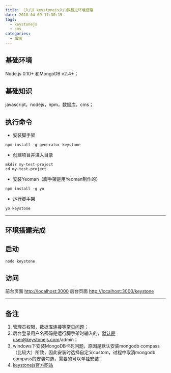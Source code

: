 ```yaml
---
title: （入门）keystonejs入门教程之环境搭建
date: 2018-04-09 17:30:15
tags:
  - keystonejs
  - cms
categories:
  - 后端
---
```

## 基础环境 ##
Node.js 0.10+ 和MongoDB v2.4+；
## 基础知识 ##
javascript，nodejs，npm，数据库，cms；
## 执行命令 ##

 - 安装脚手架
```
npm install -g generator-keystone
```
 - 创建项目并进入目录

```
mkdir my-test-project
cd my-test-project
```

 - 安装Yeoman（脚手架是用Yeoman制作的）

```
npm install -g yo
```

 - 运行脚手架

```
yo keystone
```

----------
环境搭建完成
----------


## 启动 ##

```
node keystone
```
## 访问 ##
前台页面
[http://localhost:3000][1]
后台页面
[http://localhost:3000/keystone][2]


----------


## 备注 ##

 1. 管理员权限，数据库连接等[常见问题][3]；
 2. 后台登录用户名密码是运行脚手架时输入的，默认是user@keystonejs.com/admin；
 3. windows下安装MongoDB卡死问题，原因是默认安装mongodb compass（比较大）所致，因此安装时选择自定义custom，过程中取消mongodb compass的安装勾选，需要的可以单独安装；
 4. [keystonejs官方网站][4]


  [1]: http://localhost:3000
  [2]: http://localhost:3000/keystone
  [3]: http://keystonejs.com/getting-started/
  [4]: http://keystonejs.com/